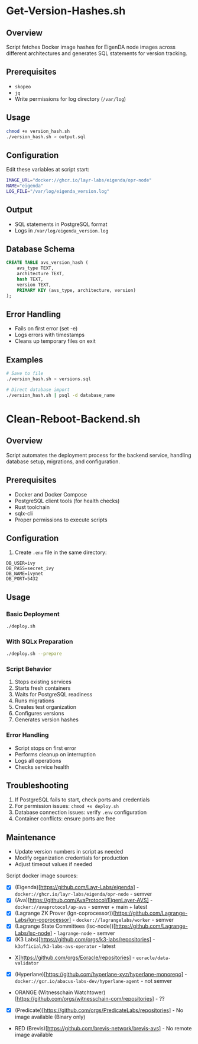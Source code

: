 # Get-Version-Hashes.sh

## Overview

Script fetches Docker image hashes for EigenDA node images across different architectures and generates SQL statements for version tracking.

## Prerequisites

- `skopeo`
- `jq`
- Write permissions for log directory (`/var/log`)

## Usage

```bash
chmod +x version_hash.sh
./version_hash.sh > output.sql
```

## Configuration

Edit these variables at script start:

```bash
IMAGE_URL="docker://ghcr.io/layr-labs/eigenda/opr-node"
NAME="eigenda"
LOG_FILE="/var/log/eigenda_version.log"
```

## Output

- SQL statements in PostgreSQL format
- Logs in `/var/log/eigenda_version.log`

## Database Schema

```sql
CREATE TABLE avs_version_hash (
    avs_type TEXT,
    architecture TEXT,
    hash TEXT,
    version TEXT,
    PRIMARY KEY (avs_type, architecture, version)
);
```

## Error Handling

- Fails on first error (set -e)
- Logs errors with timestamps
- Cleans up temporary files on exit

## Examples

```bash
# Save to file
./version_hash.sh > versions.sql

# Direct database import
./version_hash.sh | psql -d database_name
```


# Clean-Reboot-Backend.sh

## Overview
Script automates the deployment process for the backend service, handling database setup, migrations, and configuration.

## Prerequisites
- Docker and Docker Compose
- PostgreSQL client tools (for health checks)
- Rust toolchain
- sqlx-cli
- Proper permissions to execute scripts

## Configuration
1. Create `.env` file in the same directory:
```env
DB_USER=ivy
DB_PASS=secret_ivy
DB_NAME=ivynet
DB_PORT=5432
```

## Usage

### Basic Deployment
```bash
./deploy.sh
```

### With SQLx Preparation
```bash
./deploy.sh --prepare
```

### Script Behavior
1. Stops existing services
2. Starts fresh containers
3. Waits for PostgreSQL readiness
4. Runs migrations
5. Creates test organization
6. Configures versions
7. Generates version hashes

### Error Handling
- Script stops on first error
- Performs cleanup on interruption
- Logs all operations
- Checks service health

## Troubleshooting
1. If PostgreSQL fails to start, check ports and credentials
2. For permission issues: `chmod +x deploy.sh`
3. Database connection issues: verify `.env` configuration
4. Container conflicts: ensure ports are free

## Maintenance
- Update version numbers in script as needed
- Modify organization credentials for production
- Adjust timeout values if needed

Script docker image sources:

- [X] (Eigenda)[https://github.com/Layr-Labs/eigenda] - `docker://ghcr.io/layr-labs/eigenda/opr-node` - semver
- [X] (Ava)[https://github.com/AvaProtocol/EigenLayer-AVS] - `docker://avaprotocol/ap-avs` - semver + main + latest
- [X] (Lagrange ZK Prover (lgn-coprocessor))[https://github.com/Lagrange-Labs/lgn-coprocessor] - `docker://lagrangelabs/worker` - semver
- [X] (Lagrange State Committees (lsc-node))[https://github.com/Lagrange-Labs/lsc-node] - `lagrange-node` - semver
- [X] (K3 Labs)[https://github.com/orgs/k3-labs/repositories] - `k3official/k3-labs-avs-operator` - latest

- [X](Eoracle)[https://github.com/orgs/Eoracle/repositories] - `eoracle/data-validator`
- [X] (Hyperlane)[https://github.com/hyperlane-xyz/hyperlane-monorepo] - `docker://gcr.io/abacus-labs-dev/hyperlane-agent` - not semver
- ORANGE (Witnesschain Watchtower)[https://github.com/orgs/witnesschain-com/repositories] - ??
- [X] (Predicate)[https://github.com/orgs/PredicateLabs/repositories] - No image available (Binary only)
- RED (Brevis)[https://github.com/brevis-network/brevis-avs] - No remote image available
